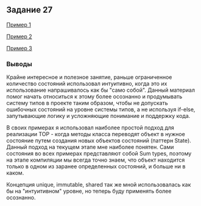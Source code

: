 ## Задание 27

[Пример 1](Пример1.md)

[Пример 2](Пример2.md)

[Пример 3](Пример3.md)


### Выводы

Крайне интересное и полезное занятие, раньше ограниченное количество состояний использовал интуитивно, когда это их
использование напрашивалось как бы "само собой". Данный материал помог начать относиться к этому более осознанно и продумывать
систему типов в проекте таким образом, чтобы не допускать ошибочных состояний на уровне системы типов, а не используя
if-else, запутывающие логику и усложняющие понимание и поддержку кода.

В своих примерах я использовал наиболее простой подход для реализации TOP - когда методы класса переводят объект в нужное
состояние путем создания новых объектов состояний (паттерн State). Данный подход на текущем этапе мне наиболее понятен.
Сами состояния во всех примерах представляют собой Sum types, поэтому на этапе компиляции мы всегда точно знаем, что
объект находится только в одном из заранее определенных состояний, и больше ни в каком.

Концепция unique, immutable, shared так же мной использовалась как бы на "интуитивном" уровне, но теперь буду применять
более осознанно.